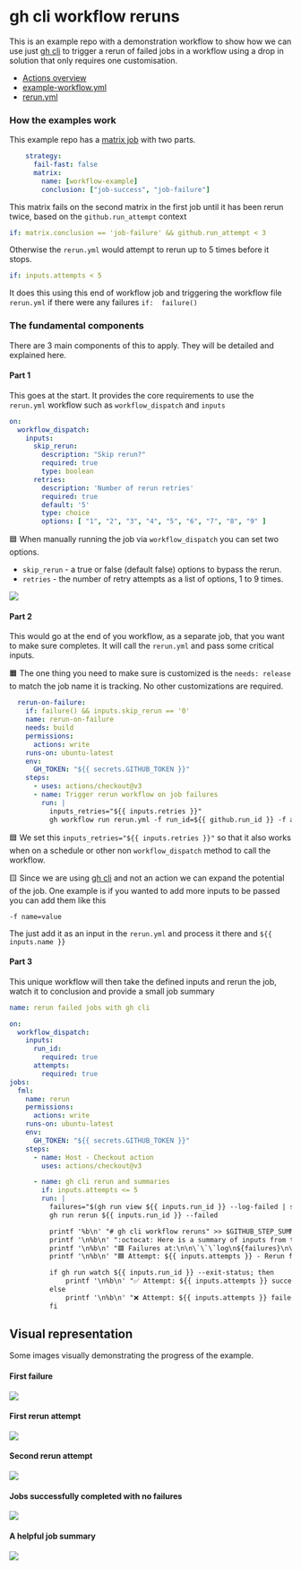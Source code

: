 # gh cli workflow reruns

This is an example repo with a demonstration workflow to show how we can use just [gh cli](https://github.com/cli/cli) to trigger a rerun of failed jobs in a workflow using a drop in solution that only requires one customisation.

* [Actions overview](https://github.com/userdocs/gh-cli-workflow-reruns/actions)
* [example-workflow.yml](https://github.com/userdocs/gh-cli-workflow-reruns/blob/main/.github/workflows/example-workflow.yml)
* [rerun.yml](https://github.com/userdocs/gh-cli-workflow-reruns/blob/main/.github/workflows/rerun.yml)

### How the examples work

This example repo has a [matrix job](https://github.com/userdocs/gh-cli-workflow-reruns/blob/main/.github/workflows/example-workflow.yml) with two parts.

```yml
    strategy:
      fail-fast: false
      matrix:
        name: [workflow-example]
        conclusion: ["job-success", "job-failure"]
```

This matrix fails on the second matrix in the first job until it has been rerun twice, based on the `github.run_attempt` context

```yml
if: matrix.conclusion == 'job-failure' && github.run_attempt < 3
```

Otherwise the `rerun.yml` would attempt to rerun up to 5 times before it stops.

```yml
if: inputs.attempts < 5
```

It does this using this end of workflow job and triggering the workflow file `rerun.yml` if there were any failures `if:  failure()`

### The fundamental components

There are 3 main components of this to apply. They will be detailed and explained here.

#### Part 1

This goes at the start. It provides the core requirements to use the `rerun.yml` workflow such as `workflow_dispatch` and `inputs`

```yml
on:
  workflow_dispatch:
    inputs:
      skip_rerun:
        description: "Skip rerun?"
        required: true
        type: boolean
      retries:
        description: 'Number of rerun retries'
        required: true
        default: '5'
        type: choice
        options: [ "1", "2", "3", "4", "5", "6", "7", "8", "9" ]
```

🟦 When manually running the job via `workflow_dispatch` you can set two options.

* `skip_rerun` - a true or false (default false) options to bypass the rerun.
* `retries` - the number of retry attempts as a list of options, 1 to 9 times.

![](docs/assets/images/workflow_dispatch.png)

#### Part 2

This would go at the end of you workflow, as a separate job, that you want to make sure completes. It will call the `rerun.yml` and pass some critical inputs.

🟧 The one thing you need to make sure is customized is the `needs: release` to match the job name it is tracking. No other customizations are required.

```yml
  rerun-on-failure:
    if: failure() && inputs.skip_rerun == '0'
    name: rerun-on-failure
    needs: build
    permissions:
      actions: write
    runs-on: ubuntu-latest
    env:
      GH_TOKEN: "${{ secrets.GITHUB_TOKEN }}"
    steps:
      - uses: actions/checkout@v3
      - name: Trigger rerun workflow on job failures
        run: |
          inputs_retries="${{ inputs.retries }}"
          gh workflow run rerun.yml -f run_id=${{ github.run_id }} -f attempts=${{ github.run_attempt }} -f retries=${inputs_retries:-5}
```

🟦 We set this `inputs_retries="${{ inputs.retries }}"` so that it also works when on a schedule or other non `workflow_dispatch` method to call the workflow.

🟨 Since we are using [gh cli](https://cli.github.com/manual/index) and not an action we can expand the potential of the job. One example is if you wanted to add more inputs to be passed you can add them like this

```
-f name=value
```

The just add it as an input in the `rerun.yml` and process it there and `${{ inputs.name }}`

#### Part 3

This unique workflow will then take the defined inputs and rerun the job, watch it to conclusion and provide a small job summary

```yaml
name: rerun failed jobs with gh cli

on:
  workflow_dispatch:
    inputs:
      run_id:
        required: true
      attempts:
        required: true
jobs:
  fml:
    name: rerun
    permissions:
      actions: write
    runs-on: ubuntu-latest
    env:
      GH_TOKEN: "${{ secrets.GITHUB_TOKEN }}"
    steps:
      - name: Host - Checkout action
        uses: actions/checkout@v3

      - name: gh cli rerun and summaries
        if: inputs.attempts <= 5
        run: |
          failures="$(gh run view ${{ inputs.run_id }} --log-failed | sed "s,\x1B\[[0-9;]*[a-zA-Z],,g")"
          gh run rerun ${{ inputs.run_id }} --failed

          printf '%b\n' "# gh cli workflow reruns" >> $GITHUB_STEP_SUMMARY
          printf '\n%b\n' ":octocat: Here is a summary of inputs from the failed workflow" >> $GITHUB_STEP_SUMMARY
          printf '\n%b\n' "🟥 Failures at:\n\n\`\`\`log\n${failures}\n\`\`\`" >> $GITHUB_STEP_SUMMARY
          printf '\n%b\n' "🟦 Attempt: ${{ inputs.attempts }} - Rerun failed jobs in ${{ inputs.run_id }} :hammer:" >> $GITHUB_STEP_SUMMARY

          if gh run watch ${{ inputs.run_id }} --exit-status; then
              printf '\n%b\n' "✅ Attempt: ${{ inputs.attempts }} succeeded 😺" >> $GITHUB_STEP_SUMMARY
          else
              printf '\n%b\n' "❌ Attempt: ${{ inputs.attempts }} failed 😾" >> $GITHUB_STEP_SUMMARY
          fi
```

## Visual representation

Some images visually demonstrating the progress of the example.

#### First failure

![](docs/assets/images/1.png)

#### First rerun attempt

![](docs/assets/images/2.png)

#### Second rerun attempt

![](docs/assets/images/3.png)

#### Jobs successfully completed with no failures

![](docs/assets/images/4.png)

#### A helpful job summary

#### ![](docs/assets/images/5.png)
